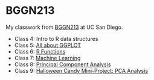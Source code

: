 # BGGN213
My classwork from [BGGN213](https://bioboot.github.io/bggn213_F24/) at UC San Diego. 


- Class 4: Intro to R data structures
- Class 5: [All about GGPLOT](https://github.com/mblack20/bggn213_github/blob/main/Class%205/class05.md)
- Class 6: [R Functions](https://github.com/mblack20/bggn213_github/blob/main/Class%206/class06.md)
- Class 7: [Machine Learning](https://github.com/mblack20/bggn213_github/blob/main/Class%207/class07.md)
- Class 8: [Principal Component Analysis](https://github.com/mblack20/bggn213_github/blob/main/Class%208/class08.md)
- Class 9: [Halloween Candy Mini-Project: PCA Analysis](https://github.com/mblack20/bggn213_github/blob/main/Class%209/class09.md)
